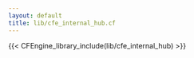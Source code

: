 ```yaml
---
layout: default
title: lib/cfe_internal_hub.cf
---
```


{{< CFEngine_library_include(lib/cfe_internal_hub) >}}
